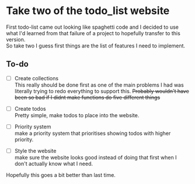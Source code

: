# Take two of the todo_list website
First todo-list came out looking like spaghetti code and I decided to use what I'd learned from that failure of a project to hopefully transfer to this version.  
So take two I guess first things are the list of features I need to implement.

## To-do
- [ ] Create collections  
    This really should be done first as one of the main problems I had was literally trying to redo everything to support this. ~~Probably wouldn't have been so bad if I didnt make functions do five different things~~
- [ ] Create todos  
    Pretty simple, make todos to place into the website.
- [ ] Priority system  
    make a priority system that prioritises showing todos with higher priority.
- [ ] Style the website  
    make sure the website looks good instead of doing that first when I don't actually know what I need.



Hopefully this goes a bit better than last time.
